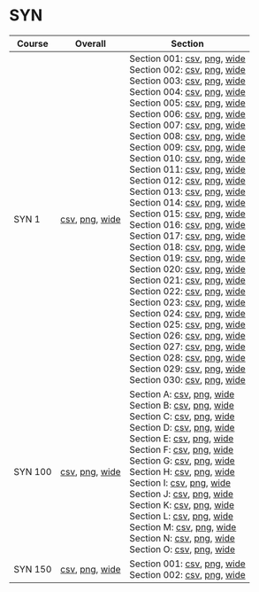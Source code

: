 # SYN

| Course | Overall | Section |
| ------ | ------- | ------- |
| SYN 1 | [csv](https://github.com/UCSD-Historical-Enrollment-Data/2025Spring/blob/main/overall/SYN%201.csv), [png](https://raw.githubusercontent.com/UCSD-Historical-Enrollment-Data/2025Spring/main/plot_overall/SYN%201.png), [wide](https://raw.githubusercontent.com/UCSD-Historical-Enrollment-Data/2025Spring/main/plot_overall_wide/SYN%201.png) | Section 001: [csv](https://github.com/UCSD-Historical-Enrollment-Data/2025Spring/blob/main/section/SYN%201_001.csv), [png](https://raw.githubusercontent.com/UCSD-Historical-Enrollment-Data/2025Spring/main/plot_section/SYN%201_001.png), [wide](https://raw.githubusercontent.com/UCSD-Historical-Enrollment-Data/2025Spring/main/plot_section_wide/SYN%201_001.png)<br>Section 002: [csv](https://github.com/UCSD-Historical-Enrollment-Data/2025Spring/blob/main/section/SYN%201_002.csv), [png](https://raw.githubusercontent.com/UCSD-Historical-Enrollment-Data/2025Spring/main/plot_section/SYN%201_002.png), [wide](https://raw.githubusercontent.com/UCSD-Historical-Enrollment-Data/2025Spring/main/plot_section_wide/SYN%201_002.png)<br>Section 003: [csv](https://github.com/UCSD-Historical-Enrollment-Data/2025Spring/blob/main/section/SYN%201_003.csv), [png](https://raw.githubusercontent.com/UCSD-Historical-Enrollment-Data/2025Spring/main/plot_section/SYN%201_003.png), [wide](https://raw.githubusercontent.com/UCSD-Historical-Enrollment-Data/2025Spring/main/plot_section_wide/SYN%201_003.png)<br>Section 004: [csv](https://github.com/UCSD-Historical-Enrollment-Data/2025Spring/blob/main/section/SYN%201_004.csv), [png](https://raw.githubusercontent.com/UCSD-Historical-Enrollment-Data/2025Spring/main/plot_section/SYN%201_004.png), [wide](https://raw.githubusercontent.com/UCSD-Historical-Enrollment-Data/2025Spring/main/plot_section_wide/SYN%201_004.png)<br>Section 005: [csv](https://github.com/UCSD-Historical-Enrollment-Data/2025Spring/blob/main/section/SYN%201_005.csv), [png](https://raw.githubusercontent.com/UCSD-Historical-Enrollment-Data/2025Spring/main/plot_section/SYN%201_005.png), [wide](https://raw.githubusercontent.com/UCSD-Historical-Enrollment-Data/2025Spring/main/plot_section_wide/SYN%201_005.png)<br>Section 006: [csv](https://github.com/UCSD-Historical-Enrollment-Data/2025Spring/blob/main/section/SYN%201_006.csv), [png](https://raw.githubusercontent.com/UCSD-Historical-Enrollment-Data/2025Spring/main/plot_section/SYN%201_006.png), [wide](https://raw.githubusercontent.com/UCSD-Historical-Enrollment-Data/2025Spring/main/plot_section_wide/SYN%201_006.png)<br>Section 007: [csv](https://github.com/UCSD-Historical-Enrollment-Data/2025Spring/blob/main/section/SYN%201_007.csv), [png](https://raw.githubusercontent.com/UCSD-Historical-Enrollment-Data/2025Spring/main/plot_section/SYN%201_007.png), [wide](https://raw.githubusercontent.com/UCSD-Historical-Enrollment-Data/2025Spring/main/plot_section_wide/SYN%201_007.png)<br>Section 008: [csv](https://github.com/UCSD-Historical-Enrollment-Data/2025Spring/blob/main/section/SYN%201_008.csv), [png](https://raw.githubusercontent.com/UCSD-Historical-Enrollment-Data/2025Spring/main/plot_section/SYN%201_008.png), [wide](https://raw.githubusercontent.com/UCSD-Historical-Enrollment-Data/2025Spring/main/plot_section_wide/SYN%201_008.png)<br>Section 009: [csv](https://github.com/UCSD-Historical-Enrollment-Data/2025Spring/blob/main/section/SYN%201_009.csv), [png](https://raw.githubusercontent.com/UCSD-Historical-Enrollment-Data/2025Spring/main/plot_section/SYN%201_009.png), [wide](https://raw.githubusercontent.com/UCSD-Historical-Enrollment-Data/2025Spring/main/plot_section_wide/SYN%201_009.png)<br>Section 010: [csv](https://github.com/UCSD-Historical-Enrollment-Data/2025Spring/blob/main/section/SYN%201_010.csv), [png](https://raw.githubusercontent.com/UCSD-Historical-Enrollment-Data/2025Spring/main/plot_section/SYN%201_010.png), [wide](https://raw.githubusercontent.com/UCSD-Historical-Enrollment-Data/2025Spring/main/plot_section_wide/SYN%201_010.png)<br>Section 011: [csv](https://github.com/UCSD-Historical-Enrollment-Data/2025Spring/blob/main/section/SYN%201_011.csv), [png](https://raw.githubusercontent.com/UCSD-Historical-Enrollment-Data/2025Spring/main/plot_section/SYN%201_011.png), [wide](https://raw.githubusercontent.com/UCSD-Historical-Enrollment-Data/2025Spring/main/plot_section_wide/SYN%201_011.png)<br>Section 012: [csv](https://github.com/UCSD-Historical-Enrollment-Data/2025Spring/blob/main/section/SYN%201_012.csv), [png](https://raw.githubusercontent.com/UCSD-Historical-Enrollment-Data/2025Spring/main/plot_section/SYN%201_012.png), [wide](https://raw.githubusercontent.com/UCSD-Historical-Enrollment-Data/2025Spring/main/plot_section_wide/SYN%201_012.png)<br>Section 013: [csv](https://github.com/UCSD-Historical-Enrollment-Data/2025Spring/blob/main/section/SYN%201_013.csv), [png](https://raw.githubusercontent.com/UCSD-Historical-Enrollment-Data/2025Spring/main/plot_section/SYN%201_013.png), [wide](https://raw.githubusercontent.com/UCSD-Historical-Enrollment-Data/2025Spring/main/plot_section_wide/SYN%201_013.png)<br>Section 014: [csv](https://github.com/UCSD-Historical-Enrollment-Data/2025Spring/blob/main/section/SYN%201_014.csv), [png](https://raw.githubusercontent.com/UCSD-Historical-Enrollment-Data/2025Spring/main/plot_section/SYN%201_014.png), [wide](https://raw.githubusercontent.com/UCSD-Historical-Enrollment-Data/2025Spring/main/plot_section_wide/SYN%201_014.png)<br>Section 015: [csv](https://github.com/UCSD-Historical-Enrollment-Data/2025Spring/blob/main/section/SYN%201_015.csv), [png](https://raw.githubusercontent.com/UCSD-Historical-Enrollment-Data/2025Spring/main/plot_section/SYN%201_015.png), [wide](https://raw.githubusercontent.com/UCSD-Historical-Enrollment-Data/2025Spring/main/plot_section_wide/SYN%201_015.png)<br>Section 016: [csv](https://github.com/UCSD-Historical-Enrollment-Data/2025Spring/blob/main/section/SYN%201_016.csv), [png](https://raw.githubusercontent.com/UCSD-Historical-Enrollment-Data/2025Spring/main/plot_section/SYN%201_016.png), [wide](https://raw.githubusercontent.com/UCSD-Historical-Enrollment-Data/2025Spring/main/plot_section_wide/SYN%201_016.png)<br>Section 017: [csv](https://github.com/UCSD-Historical-Enrollment-Data/2025Spring/blob/main/section/SYN%201_017.csv), [png](https://raw.githubusercontent.com/UCSD-Historical-Enrollment-Data/2025Spring/main/plot_section/SYN%201_017.png), [wide](https://raw.githubusercontent.com/UCSD-Historical-Enrollment-Data/2025Spring/main/plot_section_wide/SYN%201_017.png)<br>Section 018: [csv](https://github.com/UCSD-Historical-Enrollment-Data/2025Spring/blob/main/section/SYN%201_018.csv), [png](https://raw.githubusercontent.com/UCSD-Historical-Enrollment-Data/2025Spring/main/plot_section/SYN%201_018.png), [wide](https://raw.githubusercontent.com/UCSD-Historical-Enrollment-Data/2025Spring/main/plot_section_wide/SYN%201_018.png)<br>Section 019: [csv](https://github.com/UCSD-Historical-Enrollment-Data/2025Spring/blob/main/section/SYN%201_019.csv), [png](https://raw.githubusercontent.com/UCSD-Historical-Enrollment-Data/2025Spring/main/plot_section/SYN%201_019.png), [wide](https://raw.githubusercontent.com/UCSD-Historical-Enrollment-Data/2025Spring/main/plot_section_wide/SYN%201_019.png)<br>Section 020: [csv](https://github.com/UCSD-Historical-Enrollment-Data/2025Spring/blob/main/section/SYN%201_020.csv), [png](https://raw.githubusercontent.com/UCSD-Historical-Enrollment-Data/2025Spring/main/plot_section/SYN%201_020.png), [wide](https://raw.githubusercontent.com/UCSD-Historical-Enrollment-Data/2025Spring/main/plot_section_wide/SYN%201_020.png)<br>Section 021: [csv](https://github.com/UCSD-Historical-Enrollment-Data/2025Spring/blob/main/section/SYN%201_021.csv), [png](https://raw.githubusercontent.com/UCSD-Historical-Enrollment-Data/2025Spring/main/plot_section/SYN%201_021.png), [wide](https://raw.githubusercontent.com/UCSD-Historical-Enrollment-Data/2025Spring/main/plot_section_wide/SYN%201_021.png)<br>Section 022: [csv](https://github.com/UCSD-Historical-Enrollment-Data/2025Spring/blob/main/section/SYN%201_022.csv), [png](https://raw.githubusercontent.com/UCSD-Historical-Enrollment-Data/2025Spring/main/plot_section/SYN%201_022.png), [wide](https://raw.githubusercontent.com/UCSD-Historical-Enrollment-Data/2025Spring/main/plot_section_wide/SYN%201_022.png)<br>Section 023: [csv](https://github.com/UCSD-Historical-Enrollment-Data/2025Spring/blob/main/section/SYN%201_023.csv), [png](https://raw.githubusercontent.com/UCSD-Historical-Enrollment-Data/2025Spring/main/plot_section/SYN%201_023.png), [wide](https://raw.githubusercontent.com/UCSD-Historical-Enrollment-Data/2025Spring/main/plot_section_wide/SYN%201_023.png)<br>Section 024: [csv](https://github.com/UCSD-Historical-Enrollment-Data/2025Spring/blob/main/section/SYN%201_024.csv), [png](https://raw.githubusercontent.com/UCSD-Historical-Enrollment-Data/2025Spring/main/plot_section/SYN%201_024.png), [wide](https://raw.githubusercontent.com/UCSD-Historical-Enrollment-Data/2025Spring/main/plot_section_wide/SYN%201_024.png)<br>Section 025: [csv](https://github.com/UCSD-Historical-Enrollment-Data/2025Spring/blob/main/section/SYN%201_025.csv), [png](https://raw.githubusercontent.com/UCSD-Historical-Enrollment-Data/2025Spring/main/plot_section/SYN%201_025.png), [wide](https://raw.githubusercontent.com/UCSD-Historical-Enrollment-Data/2025Spring/main/plot_section_wide/SYN%201_025.png)<br>Section 026: [csv](https://github.com/UCSD-Historical-Enrollment-Data/2025Spring/blob/main/section/SYN%201_026.csv), [png](https://raw.githubusercontent.com/UCSD-Historical-Enrollment-Data/2025Spring/main/plot_section/SYN%201_026.png), [wide](https://raw.githubusercontent.com/UCSD-Historical-Enrollment-Data/2025Spring/main/plot_section_wide/SYN%201_026.png)<br>Section 027: [csv](https://github.com/UCSD-Historical-Enrollment-Data/2025Spring/blob/main/section/SYN%201_027.csv), [png](https://raw.githubusercontent.com/UCSD-Historical-Enrollment-Data/2025Spring/main/plot_section/SYN%201_027.png), [wide](https://raw.githubusercontent.com/UCSD-Historical-Enrollment-Data/2025Spring/main/plot_section_wide/SYN%201_027.png)<br>Section 028: [csv](https://github.com/UCSD-Historical-Enrollment-Data/2025Spring/blob/main/section/SYN%201_028.csv), [png](https://raw.githubusercontent.com/UCSD-Historical-Enrollment-Data/2025Spring/main/plot_section/SYN%201_028.png), [wide](https://raw.githubusercontent.com/UCSD-Historical-Enrollment-Data/2025Spring/main/plot_section_wide/SYN%201_028.png)<br>Section 029: [csv](https://github.com/UCSD-Historical-Enrollment-Data/2025Spring/blob/main/section/SYN%201_029.csv), [png](https://raw.githubusercontent.com/UCSD-Historical-Enrollment-Data/2025Spring/main/plot_section/SYN%201_029.png), [wide](https://raw.githubusercontent.com/UCSD-Historical-Enrollment-Data/2025Spring/main/plot_section_wide/SYN%201_029.png)<br>Section 030: [csv](https://github.com/UCSD-Historical-Enrollment-Data/2025Spring/blob/main/section/SYN%201_030.csv), [png](https://raw.githubusercontent.com/UCSD-Historical-Enrollment-Data/2025Spring/main/plot_section/SYN%201_030.png), [wide](https://raw.githubusercontent.com/UCSD-Historical-Enrollment-Data/2025Spring/main/plot_section_wide/SYN%201_030.png) |
| SYN 100 | [csv](https://github.com/UCSD-Historical-Enrollment-Data/2025Spring/blob/main/overall/SYN%20100.csv), [png](https://raw.githubusercontent.com/UCSD-Historical-Enrollment-Data/2025Spring/main/plot_overall/SYN%20100.png), [wide](https://raw.githubusercontent.com/UCSD-Historical-Enrollment-Data/2025Spring/main/plot_overall_wide/SYN%20100.png) | Section A: [csv](https://github.com/UCSD-Historical-Enrollment-Data/2025Spring/blob/main/section/SYN%20100_A.csv), [png](https://raw.githubusercontent.com/UCSD-Historical-Enrollment-Data/2025Spring/main/plot_section/SYN%20100_A.png), [wide](https://raw.githubusercontent.com/UCSD-Historical-Enrollment-Data/2025Spring/main/plot_section_wide/SYN%20100_A.png)<br>Section B: [csv](https://github.com/UCSD-Historical-Enrollment-Data/2025Spring/blob/main/section/SYN%20100_B.csv), [png](https://raw.githubusercontent.com/UCSD-Historical-Enrollment-Data/2025Spring/main/plot_section/SYN%20100_B.png), [wide](https://raw.githubusercontent.com/UCSD-Historical-Enrollment-Data/2025Spring/main/plot_section_wide/SYN%20100_B.png)<br>Section C: [csv](https://github.com/UCSD-Historical-Enrollment-Data/2025Spring/blob/main/section/SYN%20100_C.csv), [png](https://raw.githubusercontent.com/UCSD-Historical-Enrollment-Data/2025Spring/main/plot_section/SYN%20100_C.png), [wide](https://raw.githubusercontent.com/UCSD-Historical-Enrollment-Data/2025Spring/main/plot_section_wide/SYN%20100_C.png)<br>Section D: [csv](https://github.com/UCSD-Historical-Enrollment-Data/2025Spring/blob/main/section/SYN%20100_D.csv), [png](https://raw.githubusercontent.com/UCSD-Historical-Enrollment-Data/2025Spring/main/plot_section/SYN%20100_D.png), [wide](https://raw.githubusercontent.com/UCSD-Historical-Enrollment-Data/2025Spring/main/plot_section_wide/SYN%20100_D.png)<br>Section E: [csv](https://github.com/UCSD-Historical-Enrollment-Data/2025Spring/blob/main/section/SYN%20100_E.csv), [png](https://raw.githubusercontent.com/UCSD-Historical-Enrollment-Data/2025Spring/main/plot_section/SYN%20100_E.png), [wide](https://raw.githubusercontent.com/UCSD-Historical-Enrollment-Data/2025Spring/main/plot_section_wide/SYN%20100_E.png)<br>Section F: [csv](https://github.com/UCSD-Historical-Enrollment-Data/2025Spring/blob/main/section/SYN%20100_F.csv), [png](https://raw.githubusercontent.com/UCSD-Historical-Enrollment-Data/2025Spring/main/plot_section/SYN%20100_F.png), [wide](https://raw.githubusercontent.com/UCSD-Historical-Enrollment-Data/2025Spring/main/plot_section_wide/SYN%20100_F.png)<br>Section G: [csv](https://github.com/UCSD-Historical-Enrollment-Data/2025Spring/blob/main/section/SYN%20100_G.csv), [png](https://raw.githubusercontent.com/UCSD-Historical-Enrollment-Data/2025Spring/main/plot_section/SYN%20100_G.png), [wide](https://raw.githubusercontent.com/UCSD-Historical-Enrollment-Data/2025Spring/main/plot_section_wide/SYN%20100_G.png)<br>Section H: [csv](https://github.com/UCSD-Historical-Enrollment-Data/2025Spring/blob/main/section/SYN%20100_H.csv), [png](https://raw.githubusercontent.com/UCSD-Historical-Enrollment-Data/2025Spring/main/plot_section/SYN%20100_H.png), [wide](https://raw.githubusercontent.com/UCSD-Historical-Enrollment-Data/2025Spring/main/plot_section_wide/SYN%20100_H.png)<br>Section I: [csv](https://github.com/UCSD-Historical-Enrollment-Data/2025Spring/blob/main/section/SYN%20100_I.csv), [png](https://raw.githubusercontent.com/UCSD-Historical-Enrollment-Data/2025Spring/main/plot_section/SYN%20100_I.png), [wide](https://raw.githubusercontent.com/UCSD-Historical-Enrollment-Data/2025Spring/main/plot_section_wide/SYN%20100_I.png)<br>Section J: [csv](https://github.com/UCSD-Historical-Enrollment-Data/2025Spring/blob/main/section/SYN%20100_J.csv), [png](https://raw.githubusercontent.com/UCSD-Historical-Enrollment-Data/2025Spring/main/plot_section/SYN%20100_J.png), [wide](https://raw.githubusercontent.com/UCSD-Historical-Enrollment-Data/2025Spring/main/plot_section_wide/SYN%20100_J.png)<br>Section K: [csv](https://github.com/UCSD-Historical-Enrollment-Data/2025Spring/blob/main/section/SYN%20100_K.csv), [png](https://raw.githubusercontent.com/UCSD-Historical-Enrollment-Data/2025Spring/main/plot_section/SYN%20100_K.png), [wide](https://raw.githubusercontent.com/UCSD-Historical-Enrollment-Data/2025Spring/main/plot_section_wide/SYN%20100_K.png)<br>Section L: [csv](https://github.com/UCSD-Historical-Enrollment-Data/2025Spring/blob/main/section/SYN%20100_L.csv), [png](https://raw.githubusercontent.com/UCSD-Historical-Enrollment-Data/2025Spring/main/plot_section/SYN%20100_L.png), [wide](https://raw.githubusercontent.com/UCSD-Historical-Enrollment-Data/2025Spring/main/plot_section_wide/SYN%20100_L.png)<br>Section M: [csv](https://github.com/UCSD-Historical-Enrollment-Data/2025Spring/blob/main/section/SYN%20100_M.csv), [png](https://raw.githubusercontent.com/UCSD-Historical-Enrollment-Data/2025Spring/main/plot_section/SYN%20100_M.png), [wide](https://raw.githubusercontent.com/UCSD-Historical-Enrollment-Data/2025Spring/main/plot_section_wide/SYN%20100_M.png)<br>Section N: [csv](https://github.com/UCSD-Historical-Enrollment-Data/2025Spring/blob/main/section/SYN%20100_N.csv), [png](https://raw.githubusercontent.com/UCSD-Historical-Enrollment-Data/2025Spring/main/plot_section/SYN%20100_N.png), [wide](https://raw.githubusercontent.com/UCSD-Historical-Enrollment-Data/2025Spring/main/plot_section_wide/SYN%20100_N.png)<br>Section O: [csv](https://github.com/UCSD-Historical-Enrollment-Data/2025Spring/blob/main/section/SYN%20100_O.csv), [png](https://raw.githubusercontent.com/UCSD-Historical-Enrollment-Data/2025Spring/main/plot_section/SYN%20100_O.png), [wide](https://raw.githubusercontent.com/UCSD-Historical-Enrollment-Data/2025Spring/main/plot_section_wide/SYN%20100_O.png) |
| SYN 150 | [csv](https://github.com/UCSD-Historical-Enrollment-Data/2025Spring/blob/main/overall/SYN%20150.csv), [png](https://raw.githubusercontent.com/UCSD-Historical-Enrollment-Data/2025Spring/main/plot_overall/SYN%20150.png), [wide](https://raw.githubusercontent.com/UCSD-Historical-Enrollment-Data/2025Spring/main/plot_overall_wide/SYN%20150.png) | Section 001: [csv](https://github.com/UCSD-Historical-Enrollment-Data/2025Spring/blob/main/section/SYN%20150_001.csv), [png](https://raw.githubusercontent.com/UCSD-Historical-Enrollment-Data/2025Spring/main/plot_section/SYN%20150_001.png), [wide](https://raw.githubusercontent.com/UCSD-Historical-Enrollment-Data/2025Spring/main/plot_section_wide/SYN%20150_001.png)<br>Section 002: [csv](https://github.com/UCSD-Historical-Enrollment-Data/2025Spring/blob/main/section/SYN%20150_002.csv), [png](https://raw.githubusercontent.com/UCSD-Historical-Enrollment-Data/2025Spring/main/plot_section/SYN%20150_002.png), [wide](https://raw.githubusercontent.com/UCSD-Historical-Enrollment-Data/2025Spring/main/plot_section_wide/SYN%20150_002.png) |
